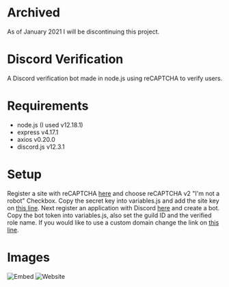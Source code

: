 # Archived
As of January 2021 I will be discontinuing this project.

# Discord Verification
 A Discord verification bot made in node.js using reCAPTCHA to verify users.

# Requirements
* node.js (I used v12.18.1)
* express v4.17.1
* axios v0.20.0
* discord.js v12.3.1

# Setup
Register a site with reCAPTCHA [here](https://www.google.com/recaptcha/admin/create) and choose reCAPTCHA v2 "I'm not a robot" Checkbox.
Copy the secret key into variables.js and add the site key on [this line](https://github.com/nates/DiscordVerification/blob/58b5fec761393af87123c9a8b803b2481d7344e7/html/verify.html#L19). Next register an application with Discord [here](https://discord.com/developers/applications) and create a bot. Copy the bot token into variables.js, also set the guild ID and the verified role name. If you would like to use a custom domain change the link on [this line](https://github.com/nates/DiscordVerification/blob/58b5fec761393af87123c9a8b803b2481d7344e7/discord.js#L18).

# Images

![Embed](https://i.imgur.com/zomEnpw.png)
![Website](https://i.imgur.com/tmrcyjF.png)
